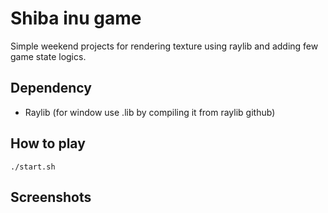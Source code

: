 # Shiba inu game

Simple weekend projects for rendering texture using raylib and adding few game state logics.

## Dependency

- Raylib (for window use .lib by compiling it from raylib github)

## How to play

```
./start.sh
```

## Screenshots
